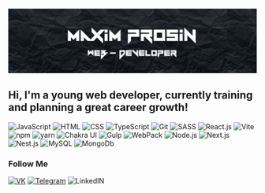 [![Header](https://github.com/MaximProsin/MaximProsin/blob/main/assets/Group%207.jpg)](https://github.com/MaximProsin)

## Hi, I'm a young web developer, currently training and planning a great career growth!

![JavaScript](https://img.shields.io/badge/JavaScript-000?style=for-the-badge&logo=javascript)
![HTML](https://img.shields.io/badge/HTML-000?style=for-the-badge&logo=html5)
![CSS](https://img.shields.io/badge/CSS-000?style=for-the-badge&logo=css3&logoColor=blue)
![TypeScript](https://img.shields.io/badge/TypeScript-000?style=for-the-badge&logo=typescript)
![Git](https://img.shields.io/badge/Git-000?style=for-the-badge&logo=git)
![SASS](https://img.shields.io/badge/Sass-000?style=for-the-badge&logo=sass)
![React.js](https://img.shields.io/badge/React-000?style=for-the-badge&logo=react)
![Vite](https://img.shields.io/badge/Vite-000?style=for-the-badge&logo=vite)
![npm](https://img.shields.io/badge/npm-000?style=for-the-badge&logo=npm)
![yarn](https://img.shields.io/badge/yarn-000?style=for-the-badge&logo=yarn)
![Chakra UI](https://img.shields.io/badge/Chakra_Ui-000?style=for-the-badge&logo=chakraui)
![Gulp](https://img.shields.io/badge/Gulp-000?style=for-the-badge&logo=Gulp)
![WebPack](https://img.shields.io/badge/webpack-000?style=for-the-badge&logo=webpack)
![Node.js](https://img.shields.io/badge/Node.js-000?style=for-the-badge&logo=node.js)
![Next.js](https://img.shields.io/badge/Next.js-000?style=for-the-badge&logo=next.js)
![Nest.js](https://img.shields.io/badge/Nest.js-000?style=for-the-badge&logo=nestjs)
![MySQL](https://img.shields.io/badge/MySql-000?style=for-the-badge&logo=mysql)
![MongoDb](https://img.shields.io/badge/MongoDB-000?style=for-the-badge&logo=mongodb)


### Follow Me

[![VK](https://img.shields.io/badge/VK-000?style=for-the-badge&logo=vk&logoColor=blue)](https://vk.com/maximprosin)
[![Telegram](https://img.shields.io/badge/Telegram-000?style=for-the-badge&logo=telegram)](https://t.me/maxim_prosin)
![LinkedIN](https://img.shields.io/badge/Linkedin-000?style=for-the-badge&logo=linkedin&logoColor=blue)